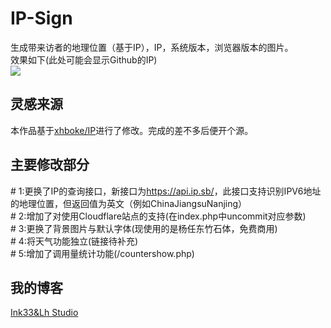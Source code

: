 # IP-Sign
生成带来访者的地理位置（基于IP），IP，系统版本，浏览器版本的图片。</br>
效果如下(此处可能会显示Github的IP)</br>
<a href="https://sign.quhyu.xyz/"><img src="https://sign.quhyu.xyz/"/></a>
<h2>灵感来源</h2>
本作品基于<a href="https://github.com/xhboke/IP">xhboke/IP</a>进行了修改。完成的差不多后便开个源。
<h2>主要修改部分</h2>
# 1:更换了IP的查询接口，新接口为<a href="https://api.ip.sb/">https://api.ip.sb/</a>，此接口支持识别IPV6地址的地理位置，但返回值为英文（例如ChinaJiangsuNanjing）</br>
# 2:增加了对使用Cloudflare站点的支持(在index.php中uncommit对应参数)</br>
# 3:更换了背景图片与默认字体(现使用的是杨任东竹石体，免费商用)</br>
# 4:将天气功能独立(链接待补充)</br>
# 5:增加了调用量统计功能(/countershow.php)</br>
<h2>我的博客</h2>
<a href="https://www.quhyu.xyz/">Ink33&ampLh Studio</a>
